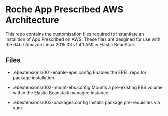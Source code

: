 # Roche App Prescribed AWS Architecture
This repo contains the customisation files required to instantiate an installtion of App Prescribed on AWS.
These files are desgined for use with the 64bit Amazon Linux 2015.03 v1.4.1 AMI in Elastic BeanStalk.

## Files
- .ebextensions/001-enable-epel.config
  Enables the EPEL repo for package installation.

- .ebextensions/002-mount-ebs.config
  Mounts a pre-existing EBS volume within the Elastic Beanstalk managed instance.

- .ebextensions/003-packages.config
  Installs package pre-requisites via yum.
